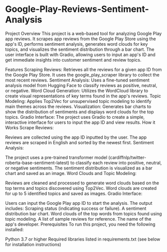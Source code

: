 # Google-Play-Reviews-Sentiment-Analysis
Project Overview
This project is a web-based tool for analyzing Google Play app reviews. It scrapes app reviews from the Google Play Store using the app's ID, performs sentiment analysis, generates word clouds for key topics, and visualizes the sentiment distribution through a bar chart. The user interface is built with Gradio, allowing users to input an app's ID and get immediate insights into customer sentiment and review topics.

Features
Scraping Reviews: Retrieves all the reviews for a given app ID from the Google Play Store. It uses the google_play_scraper library to collect the most recent reviews.
Sentiment Analysis: Uses a fine-tuned sentiment analysis model from Hugging Face to classify reviews as positive, neutral, or negative.
Word Cloud Generation: Utilizes the WordCloud library to create visual representations of key terms found in the app's reviews.
Topic Modeling: Applies Top2Vec for unsupervised topic modeling to identify main themes across the reviews.
Visualization: Generates bar charts to show the distribution of sentiments and displays word clouds for the top topics.
Gradio Interface: The project uses Gradio to create a simple, interactive interface for users to input the app ID and view results.
How it Works
Scrape Reviews:

Reviews are collected using the app ID inputted by the user. The app reviews are scraped in English and sorted by the newest first.
Sentiment Analysis:

The project uses a pre-trained transformer model (cardiffnlp/twitter-roberta-base-sentiment-latest) to classify each review into positive, neutral, or negative sentiments.
The sentiment distribution is visualized as a bar chart and saved as an image.
Word Clouds and Topic Modeling:

Reviews are cleaned and processed to generate word clouds based on the top terms and topics discovered using Top2Vec.
Word clouds are created for up to 5 identified topics and saved as images.
Gradio Interface:

Users can input the Google Play app ID to start the analysis.
The output includes:
Scraping status (indicating success or failure).
A sentiment distribution bar chart.
Word clouds of the top words from topics found using topic modeling.
A list of sample reviews for reference.
The name of the app's developer.
Prerequisites
To run this project, you need the following installed:

Python 3.7 or higher
Required libraries listed in requirements.txt (see below for installation instructions)

